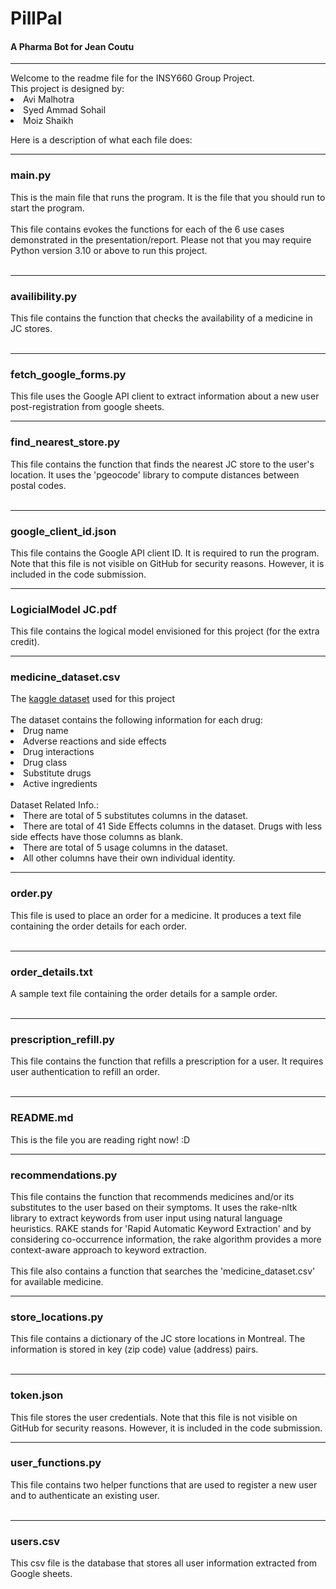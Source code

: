 # PillPal
#### A Pharma Bot for Jean Coutu
<hr>
Welcome to the readme file for the INSY660 Group Project.<br>
This project is designed by: <br>
<li>Avi Malhotra</li> 
<li>Syed Ammad Sohail</li>
<li>Moiz Shaikh</li>

Here is a description of what each file does:
<hr>
<h3>main.py</h3>
This is the main file that runs the program. It is the file that you should run to start the program. <br><br>
This file contains evokes the functions for each of the 6 use cases demonstrated in the presentation/report. Please not that you may require Python version 3.10 or above to run this project. <br><br>
<hr>
<h3>availibility.py</h3>
This file contains the function that checks the availability of a medicine in JC stores. <br><br>
<hr>
<h3>fetch_google_forms.py</h3>
This file uses the Google API client to extract information about a new user post-registration from google sheets.
<hr>
<h3>find_nearest_store.py</h3>
This file contains the function that finds the nearest JC store to the user's location. It uses the 'pgeocode' library to compute distances between postal codes. <br><br>
<hr>
<h3>google_client_id.json</h3>
This file contains the Google API client ID. It is required to run the program. Note that this file is not visible on GitHub for security reasons. However, it is included in the code submission.
<hr>
<h3>LogicialModel JC.pdf</h3>
This file contains the logical model envisioned for this project (for the extra credit).
<hr>
<h3>medicine_dataset.csv</h3>
The <a href="https://www.kaggle.com/datasets/shudhanshusingh/250k-medicines-usage-side-effects-and-substitutes"> kaggle dataset</a> used for this project <br><br>
The dataset contains the following information for each drug:

<li>Drug name</li>
<li>Adverse reactions and side effects</li>
<li>Drug interactions</li>
<li>Drug class</li>
<li>Substitute drugs</li>
<li>Active ingredients </li><br>
Dataset Related Info.:

<li>There are total of 5 substitutes columns in the dataset.</li>
<li>There are total of 41 Side Effects columns in the dataset. Drugs with less side effects have those columns as blank.</li>
<li>There are total of 5 usage columns in the dataset.</li>
<li>All other columns have their own individual identity.</li>
<hr>

<h3>order.py</h3>
This file is used to place an order for a medicine. It produces a text file containing the order details for each order.<br><br>
<hr>
<h3>order_details.txt</h3>
A sample text file containing the order details for a sample order. <br><br>
<hr>
<h3>prescription_refill.py</h3>
This file contains the function that refills a prescription for a user. It requires user authentication to refill an order. <br><br>

<hr>
<h3>README.md</h3>
This is the file you are reading right now! :D
<hr>
<h3>recommendations.py</h3>
This file contains the function that recommends medicines and/or its substitutes to the user based on their symptoms. It uses the rake-nltk library to extract keywords from user input using natural language heuristics. RAKE stands for 'Rapid Automatic Keyword Extraction' and by considering co-occurrence information, the rake algorithm provides a more context-aware approach to keyword extraction.<br><br>
This file also contains a function that searches the 'medicine_dataset.csv' for available medicine.
<hr>
<h3>store_locations.py</h3>
This file contains a dictionary of the JC store locations in Montreal. The information is stored in key (zip code) value (address) pairs. <br><br>
<hr>
<h3>token.json</h3>
This file stores the user credentials. Note that this file is not visible on GitHub for security reasons. However, it is included in the code submission.
<hr>
<h3>user_functions.py</h3>
This file contains two helper functions that are used to register a new user and to authenticate an existing user. <br><br>

<hr>
<h3>users.csv</h3>
This csv file is the database that stores all user information extracted from Google sheets.

